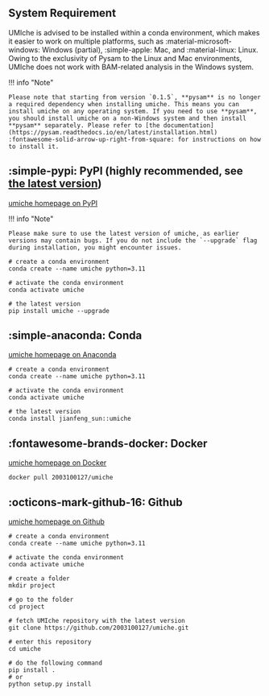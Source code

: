 ## System Requirement

UMIche is advised to be installed within a conda environment, which makes it easier to work on multiple platforms, such as :material-microsoft-windows: Windows (partial), :simple-apple: Mac, and :material-linux: Linux. Owing to the exclusivity of Pysam to the Linux and Mac environments, UMIche does not work with BAM-related analysis in the Windows system.

!!! info "Note"

    Please note that starting from version `0.1.5`, **pysam** is no longer a required dependency when installing umiche. This means you can install umiche on any operating system. If you need to use **pysam**, you should install umiche on a non-Windows system and then install **pysam** separately. Please refer to [the documentation](https://pysam.readthedocs.io/en/latest/installation.html) :fontawesome-solid-arrow-up-right-from-square: for instructions on how to install it.

## :simple-pypi: PyPI (**highly recommended**, see [the latest version](./changelog.md))

[umiche homepage on PyPI](https://pypi.org/project/umiche/)

!!! info "Note"

    Please make sure to use the latest version of umiche, as earlier versions may contain bugs. If you do not include the `--upgrade` flag during installation, you might encounter issues.


```shell
# create a conda environment
conda create --name umiche python=3.11

# activate the conda environment
conda activate umiche

# the latest version
pip install umiche --upgrade
```

## :simple-anaconda: Conda

[umiche homepage on Anaconda](https://anaconda.org/Jianfeng_Sun/umiche)

```shell
# create a conda environment
conda create --name umiche python=3.11

# activate the conda environment
conda activate umiche

# the latest version
conda install jianfeng_sun::umiche
```


## :fontawesome-brands-docker: Docker

[umiche homepage on Docker](https://hub.docker.com/r/2003100127/umiche)

```shell
docker pull 2003100127/umiche
```


## :octicons-mark-github-16: Github

[umiche homepage on Github](https://github.com/2003100127/umiche)

```shell
# create a conda environment
conda create --name umiche python=3.11

# activate the conda environment
conda activate umiche

# create a folder
mkdir project

# go to the folder
cd project

# fetch UMIche repository with the latest version
git clone https://github.com/2003100127/umiche.git

# enter this repository
cd umiche

# do the following command
pip install .
# or
python setup.py install
```
